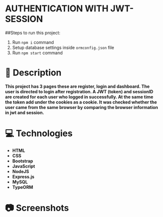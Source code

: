 # AUTHENTICATION WITH JWT-SESSION

##Steps to run this project:

1. Run `npm i` command
2. Setup database settings inside `ormconfig.json` file
3. Run `npm start` command



 #  :memo: Description

**This project has 3 pages these are register, login and dashboard. The user is directed to login after registration. A JWT (token) and sessionID are created for each user who logged in successfully. At the same time the token add under the cookies as a cookie. It was checked whether the user came from the same browser by comparing the browser information in jwt and session.** 

# :computer: Technologies

* **HTML**
* **CSS**
* **Bootstrap**
* **JavaScript**
* **NodeJS**
* **Express.js**
* **MySQL**
* **TypeORM**


# :camera:  Screenshots

